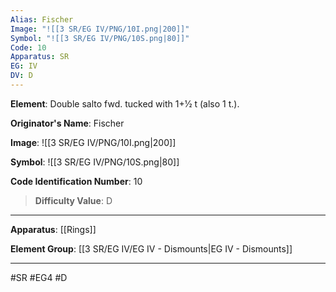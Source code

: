 ```yaml
---
Alias: Fischer
Image: "![[3 SR/EG IV/PNG/10I.png|200]]"
Symbol: "![[3 SR/EG IV/PNG/10S.png|80]]"
Code: 10
Apparatus: SR
EG: IV
DV: D
---
```

**Element**: Double salto fwd. tucked with 1+1⁄2 t (also 1 t.).

**Originator's Name**: Fischer

**Image**:
![[3 SR/EG IV/PNG/10I.png|200]]

**Symbol**:
![[3 SR/EG IV/PNG/10S.png|80]]

**Code Identification Number**: 10

>**Difficulty Value**: D

___
**Apparatus**: [[Rings]]

**Element Group**: [[3 SR/EG IV/EG IV - Dismounts|EG IV - Dismounts]]
___
#SR #EG4 #D
